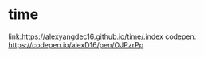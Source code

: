 # time
link:https://alexyangdec16.github.io/time/.index
codepen:
https://codepen.io/alexD16/pen/OJPzrPp
